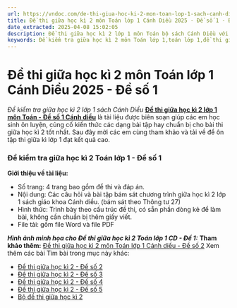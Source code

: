 ```yaml
---
url: https://vndoc.com/de-thi-giua-hoc-ki-2-mon-toan-lop-1-sach-canh-dieu-nam-hoc-2020-2021-de-so-1-227925
title: Đề thi giữa học kì 2 môn Toán lớp 1 Cánh Diều 2025 - Đề số 1 - Đề kiểm tra giữa học kì 2 lớp 1 sách Cánh Diều - VnDoc.com
date_extracted: 2025-04-08 15:02:05
description: Đề thi giữa học kì 2 lớp 1 môn Toán bộ sách Cánh Diều với các dạng bài tập hay, phong phú giúp các em học sinh ôn tập tốt nhất cho các bài thi giữa học kì 2 lớp 1. Sau đây mời các em cùng tham khảo, tải về.
keywords: Đề kiểm tra giữa học kì 2 môn Toán lớp 1,toán lớp 1,đề thi giữa kì 2 lớp 1,đề thi giữa học kì 2 môn toán lớp 1,đề kiểm tra giữa kì 2 lớp 1,đề thi giữa học kì 2 lớp 1 môn toán,đề kiểm tra toán lớp 1 giữa học kì 2,đề kiểm tra giữa kì 2 lớp 1 môn toán năm 2024,sách cánh diều
---
```


# Đề thi giữa học kì 2 môn Toán lớp 1 Cánh Diều 2025 - Đề số 1
 _Đề kiểm tra giữa học kì 2 lớp 1 sách Cánh Diều_
[**Đề thi giữa học kì 2 lớp 1 môn Toán - Đề số 1 Cánh diều**](<https://vndoc.com/de-thi-giua-hoc-ki-2-mon-toan-lop-1-sach-canh-dieu-nam-hoc-2020-2021-de-so-1-227925>) là tài liệu được biên soạn giúp các em học sinh ôn luyện, củng cố kiến thức các dạng bài tập hay chuẩn bị cho bài thi giữa học kì 2 tốt nhất. Sau đây mời các em cùng tham khảo và tải về để ôn tập thi giữa kì lớp 1 đạt kết quả cao.
### Đề kiểm tra giữa học kì 2 Toán lớp 1 - Đề số 1
**Giới thiệu về tài liệu:**
  * Số trang: 4 trang bao gồm đề thi và đáp án.
  * Nội dung: Các câu hỏi và bài tập bám sát chương trình giữa học kì 2 lớp 1 sách giáo khoa Cánh diều. \(bám sát theo Thông tư 27\)
  * Hình thức: Trình bày theo cấu trúc đề thi, có sẵn phần dòng kẻ để làm bài, không cần chuẩn bị thêm giấy viết.
  * File tải: gồm file Word và file PDF

 _**Hình ảnh minh họa cho Đề thi giữa học kì 2 Toán lớp 1 CD - Đề 1:**_
**Tham khảo thêm:** [Đề thi giữa học kì 2 môn Toán lớp 1 Cánh diều - Đề số 2](<https://vndoc.com/de-thi-giua-hoc-ki-2-mon-toan-lop-1-sach-canh-dieu-nam-hoc-2020-2021-de-so-2-227926>)
Xem thêm các bài Tìm bài trong mục này khác:
  * [Đề thi giữa học kì 2 - Đề số 2](</de-thi-giua-hoc-ki-2-mon-toan-lop-1-sach-canh-dieu-nam-hoc-2020-2021-de-so-2-227926>)
  * [Đề thi giữa học kì 2 - Đề số 3](</de-thi-giua-hoc-ki-2-mon-toan-lop-1-sach-canh-dieu-nam-hoc-2020-2021-de-so-3-227928>)
  * [Đề thi giữa học kì 2 - Đề số 4](</de-thi-giua-hoc-ki-2-mon-toan-lop-1-sach-canh-dieu-nam-hoc-2020-2021-de-so-4-227975>)
  * [Đề thi giữa học kì 2 - Đề số 5](</de-thi-giua-hoc-ki-2-mon-toan-lop-1-sach-canh-dieu-nam-hoc-2020-2021-de-so-5-227976>)
  * [Bộ đề thi giữa học kì 2](</bo-de-thi-giua-hoc-ki-2-mon-toan-lop-1-sach-canh-dieu-nam-hoc-2020-2021-227988>)

